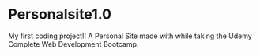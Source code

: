 # Personalsite1.0
My first coding project!!
A Personal Site made with while taking the Udemy Complete Web Development Bootcamp.
